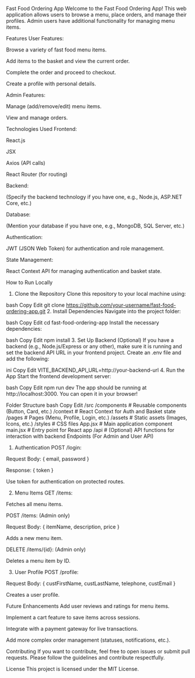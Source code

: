 Fast Food Ordering App
Welcome to the Fast Food Ordering App! This web application allows users to browse a menu, place orders, and manage their profiles. Admin users have additional functionality for managing menu items.

Features
User Features:

Browse a variety of fast food menu items.

Add items to the basket and view the current order.

Complete the order and proceed to checkout.

Create a profile with personal details.

Admin Features:

Manage (add/remove/edit) menu items.

View and manage orders.

Technologies Used
Frontend:

React.js

JSX

Axios (API calls)

React Router (for routing)

Backend:

(Specify the backend technology if you have one, e.g., Node.js, ASP.NET Core, etc.)

Database:

(Mention your database if you have one, e.g., MongoDB, SQL Server, etc.)

Authentication:

JWT (JSON Web Token) for authentication and role management.

State Management:

React Context API for managing authentication and basket state.

How to Run Locally
1. Clone the Repository
Clone this repository to your local machine using:

bash
Copy
Edit
git clone https://github.com/your-username/fast-food-ordering-app.git
2. Install Dependencies
Navigate into the project folder:

bash
Copy
Edit
cd fast-food-ordering-app
Install the necessary dependencies:

bash
Copy
Edit
npm install
3. Set Up Backend (Optional)
If you have a backend (e.g., Node.js/Express or any other), make sure it is running and set the backend API URL in your frontend project. Create an .env file and add the following:

ini
Copy
Edit
VITE_BACKEND_API_URL=http://your-backend-url
4. Run the App
Start the frontend development server:

bash
Copy
Edit
npm run dev
The app should be running at http://localhost:3000. You can open it in your browser!

Folder Structure
bash
Copy
Edit
/src
  /components        # Reusable components (Button, Card, etc.)
  /context           # React Context for Auth and Basket state
  /pages             # Pages (Menu, Profile, Login, etc.)
  /assets            # Static assets (Images, Icons, etc.)
  /styles            # CSS files
  App.jsx            # Main application component
  main.jsx           # Entry point for React app
  /api               # (Optional) API functions for interaction with backend
Endpoints (For Admin and User API)
1. Authentication
POST /login:

Request Body: { email, password }

Response: { token }

Use token for authentication on protected routes.

2. Menu Items
GET /items:

Fetches all menu items.

POST /items: (Admin only)

Request Body: { itemName, description, price }

Adds a new menu item.

DELETE /items/{id}: (Admin only)

Deletes a menu item by ID.

3. User Profile
POST /profile:

Request Body: { custFirstName, custLastName, telephone, custEmail }

Creates a user profile.

Future Enhancements
Add user reviews and ratings for menu items.

Implement a cart feature to save items across sessions.

Integrate with a payment gateway for live transactions.

Add more complex order management (statuses, notifications, etc.).

Contributing
If you want to contribute, feel free to open issues or submit pull requests. Please follow the guidelines and contribute respectfully.

License
This project is licensed under the MIT License.
